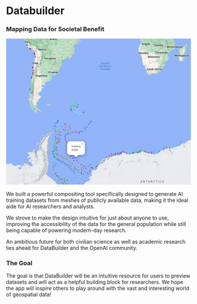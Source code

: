 # Databuilder

### Mapping Data for Societal Benefit

![Visuals](https://github.com/KennethRuan/geoai-space-app/blob/master/data_visualization.png?raw=true)

We built a powerful compositing tool specifically designed to generate AI training datasets from meshes of publicly available data, making it the ideal aide for AI researchers and analysts. 

We strove to make the design intuitive for just about anyone to use, improving the accessibility of the data for the general population while still being capable of powering modern-day research.

An ambitious future for both civilian science as well as academic research lies ahead for DataBuilder and the OpenAI community.

### The Goal

The goal is that DataBuilder will be an intuitive resource for users to preview datasets and will act as a helpful building block for researchers. We hope the app will inspire others to play around with the vast and interesting world of geospatial data!
